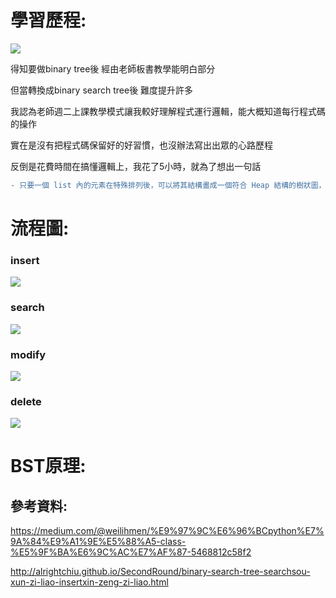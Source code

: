 # 學習歷程:

![](https://algorithmsandme.com/wp-content/uploads/2018/05/mirror-binary-search-tree.png)

得知要做binary tree後 經由老師板書教學能明白部分

但當轉換成binary search tree後 難度提升許多 

我認為老師週二上課教學模式讓我較好理解程式運行邏輯，能大概知道每行程式碼的操作

實在是沒有把程式碼保留好的好習慣，也沒辦法寫出出眾的心路歷程

反倒是花費時間在搞懂邏輯上，我花了5小時，就為了想出一句話

```diff
- 只要一個 list 內的元素在特殊排列後，可以將其結構畫成一個符合 Heap 結構的樹狀圖，那麼這個 list 就是一個 Heap 。
```

# 流程圖:

### insert

![](https://github.com/linseanwin/learning-note/blob/master/images/S__57090050.jpg)

### search

![](https://github.com/linseanwin/learning-note/blob/master/images/S__57090052.jpg)

### modify

![](https://github.com/linseanwin/learning-note/blob/master/images/S__57090053.jpg)

### delete

![](https://github.com/linseanwin/learning-note/blob/master/images/S__57090054.jpg)

# BST原理:

## 參考資料:

https://medium.com/@weilihmen/%E9%97%9C%E6%96%BCpython%E7%9A%84%E9%A1%9E%E5%88%A5-class-%E5%9F%BA%E6%9C%AC%E7%AF%87-5468812c58f2

http://alrightchiu.github.io/SecondRound/binary-search-tree-searchsou-xun-zi-liao-insertxin-zeng-zi-liao.html
